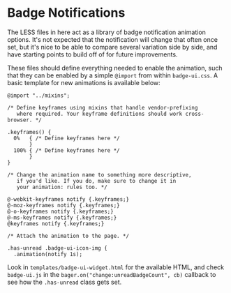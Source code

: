 # Badge Notifications

The LESS files in here act as a library of badge notification animation options. It's not expected that 
the notification will change that often once set, but it's nice to be able to compare several 
variation side by side, and have starting points to build off of for future improvements. 

These files should define everything needed to enable the animation, such that they can be enabled
by a simple `@import` from within `badge-ui.css`. A basic template for new animations is available
below:


    @import "../mixins";

    /* Define keyframes using mixins that handle vendor-prefixing
       where required. Your keyframe definitions should work cross-browser. */

    .keyframes() {
      0%   { /* Define keyframes here */
           }
      100% { /* Define keyframes here */
           }
    }

    /* Change the animation name to something more descriptive,
       if you'd like. If you do, make sure to change it in
       your animation: rules too. */

    @-webkit-keyframes notify {.keyframes;}
    @-moz-keyframes notify {.keyframes;}
    @-o-keyframes notify {.keyframes;}
    @-ms-keyframes notify {.keyframes;}
    @keyframes notify {.keyframes;}

    /* Attach the animation to the page. */

    .has-unread .badge-ui-icon-img {
      .animation(notify 1s);

Look in `templates/badge-ui-widget.html` for the available HTML, and check
`badge-ui.js` in the `bager.on("change:unreadBadgeCount", cb)` callback to
see how the `.has-unread` class gets set. 